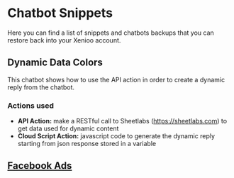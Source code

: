 # Chatbot Snippets

Here you can find a list of snippets and chatbots backups that you can restore back into your Xenioo account.

## Dynamic Data Colors

This chatbot shows how to use the API action in order to create a dynamic reply from the chatbot.

### Actions used
* **API Action:** make a RESTful call to Sheetlabs (https://sheetlabs.com) to get data used for dynamic content
* **Cloud Script Action:** javascript code to generate the dynamic reply starting from json response stored in a variable

## [Facebook Ads](https://github.com/xenioo/Snippets/tree/master/Chatbots/Facebook%20Ads)
